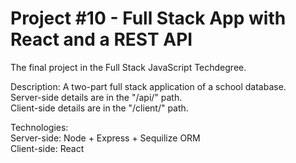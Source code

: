 # Project #10 - Full Stack App with React and a REST API

The final project in the Full Stack JavaScript Techdegree.

Description: A two-part full stack application of a school database.<br/>
Server-side details are in the "/api/" path.<br/>
Client-side details are in the "/client/" path. <br/>

Technologies:<br/>
    Server-side: Node + Express + Sequilize ORM<br/>
    Client-side: React<br/>

